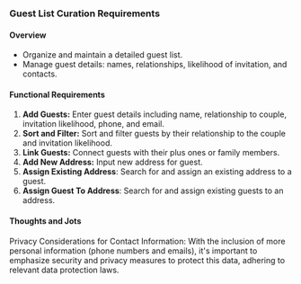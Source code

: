 ### Guest List Curation Requirements

#### Overview

-   Organize and maintain a detailed guest list.
-   Manage guest details: names, relationships, likelihood of invitation, and contacts.

#### Functional Requirements

1. **Add Guests:** Enter guest details including name, relationship to couple, invitation likelihood, phone, and email.
2. **Sort and Filter:** Sort and filter guests by their relationship to the couple and invitation likelihood.
3. **Link Guests:** Connect guests with their plus ones or family members.
4. **Add New Address:** Input new address for guest.
5. **Assign Existing Address**: Search for and assign an existing address to a guest.
6. **Assign Guest To Address**: Search for and assign existing guests to an address.

#### Thoughts and Jots

Privacy Considerations for Contact Information: With the inclusion of more personal information (phone numbers and emails), it's important to emphasize security and privacy measures to protect this data, adhering to relevant data protection laws.
